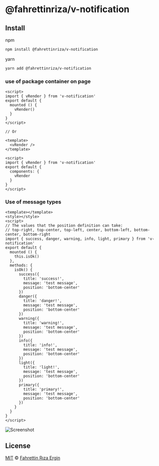 # @fahrettinriza/v-notification
 
<!--lint disable no-html-->

## Install

npm

```sh
npm install @fahrettinriza/v-notification
```

yarn

```sh
yarn add @fahrettinriza/v-notification
```



### use of package container on page
```vue
<script>
import { vRender } from 'v-notification'
export default {
  mounted () {
    vRender()
  }
}
</script>

// Or

<template>
  <vRender />
</template>

<script>
import { vRender } from 'v-notification'
export default {
  components: {
    vRender
  }
}
</script>
```

### Use of message types
```vue
<template></template>
<style></style>
<script>
// The values that the position definition can take: 
// top-right, top-center, top-left, center, bottom-left, bottom-center, bottom-right
import { success, danger, warning, info, light, primary } from 'v-notification'
export default {
  mounted () {
    this.isOk()
  },
  methods: {
    isOk() {
      success({
        title: 'success!',
        message: 'test message',
        position: 'bottom-center'
      })
      danger({
        title: 'danger!',
        message: 'test message',
        position: 'bottom-center'
      })
      warning({
        title: 'warning!',
        message: 'test message',
        position: 'bottom-center'
      })
      info({
        title: 'info!',
        message: 'test message',
        position: 'bottom-center'
      })
      light({
        title: 'light!',
        message: 'test message',
        position: 'bottom-center'
      })
      primary({
        title: 'primary!',
        message: 'test message',
        position: 'bottom-center'
      })  
    }
  }
}
</script>
```
![Screenshot](https://img001.prntscr.com/file/img001/IhQyl0HdS4uDabRwoI50DA.png)
 
## License

[MIT][license] © [Fahrettin Rıza Ergin][author]

<!-- Definitions -->

[build-badge]: https://img.shields.io/travis/wooorm/vendors.svg

[build]: https://travis-ci.org/wooorm/vendors

[downloads-badge]: https://img.shields.io/npm/dm/vendors.svg

[downloads]: https://www.npmjs.com/package/vendors

[license]: license

[author]: https://www.instagram.com/fahrettin_riza_ergin/
